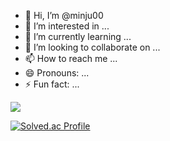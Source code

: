 - 👋 Hi, I’m @minju00
- 👀 I’m interested in ...
- 🌱 I’m currently learning ...
- 💞️ I’m looking to collaborate on ...
- 📫 How to reach me ...
- 😄 Pronouns: ...
- ⚡ Fun fact: ...

<!---
minju00/minju00 is a ✨ special ✨ repository because its `README.md` (this file) appears on your GitHub profile.
You can click the Preview link to take a look at your changes.
--->

<img src="http://mazandi.herokuapp.com/api?handle={minju00}&theme=warm"/>

[![Solved.ac Profile](http://mazassumnida.wtf/api/v2/generate_badge?boj=bin3994)](https://solved.ac/bin3994/)
